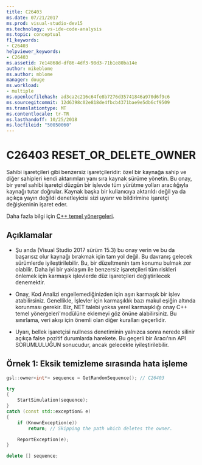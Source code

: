 ```yaml
---
title: C26403
ms.date: 07/21/2017
ms.prod: visual-studio-dev15
ms.technology: vs-ide-code-analysis
ms.topic: conceptual
f1_keywords:
- C26403
helpviewer_keywords:
- C26403
ms.assetid: 7e14868d-df86-4df3-98d3-71b1e80ba14e
author: mikeblome
ms.author: mblome
manager: douge
ms.workload:
- multiple
ms.openlocfilehash: ad3ca2c216c64fe8b7276d35741846a970d6f9c6
ms.sourcegitcommit: 12d6398c02e818de4fbcb4371bae9e5db6cf9509
ms.translationtype: MT
ms.contentlocale: tr-TR
ms.lasthandoff: 10/25/2018
ms.locfileid: "50050060"
---
```

# <a name="c26403-resetordeleteowner"></a>C26403 RESET_OR_DELETE_OWNER
Sahibi işaretçileri gibi benzersiz işaretçileridir: özel bir kaynağa sahip ve diğer sahipleri kendi aktarımları yanı sıra kaynak sürüme yönetin. Bu onay, bir yerel sahibi işaretçi düzgün bir işlevde tüm yürütme yolları aracılığıyla kaynağı tutar doğrular. Kaynak başka bir kullanıcıya aktarıldı değil ya da açıkça yayın değildi denetleyicisi sizi uyarır ve bildirimine işaretçi değişkeninin işaret eder.

Daha fazla bilgi için [C++ temel yönergeleri](http://github.com/isocpp/CppCoreGuidelines/blob/master/CppCoreGuidelines.md#r-resource-management).

## <a name="remarks"></a>Açıklamalar
- Şu anda (Visual Studio 2017 sürüm 15.3) bu onay verin ve bu da başarısız olur kaynağı bırakmak için tam yol değil. Bu davranış gelecek sürümlerde iyileştirilebilir. Bu, bir düzeltmenin tam konumu bulmak zor olabilir. Daha iyi bir yaklaşım ile benzersiz işaretçileri tüm riskleri önlemek için karmaşık işlevlerde düz işaretçileri değiştirilecek denemektir.

- Onay, Kod Analizi engellemediğinizden için aşırı karmaşık bir işlev atabilirsiniz. Genellikle, İşlevler için karmaşıklık bazı makul eşiğin altında korunması gerekir. Biz, NET talebi yoksa yerel karmaşıklığı onay C++ temel yönergeleri'modülüne eklemeyi göz önüne alabilirsiniz. Bu sınırlama, veri akışı için önemli olan diğer kuralları geçerlidir.

- Uyarı, bellek işaretçisi nullness denetiminin yalnızca sonra nerede silinir açıkça false pozitif durumlarda harekete. Bu geçerli bir Aracı'nın API SORUMLULUĞUN sonucudur, ancak gelecekte iyileştirilebilir.

## <a name="example-1-missing-cleanup-during-error-handling"></a>Örnek 1: Eksik temizleme sırasında hata işleme
```cpp
gsl::owner<int*> sequence = GetRandomSequence(); // C26403

try
{
    StartSimulation(sequence);
}
catch (const std::exception& e)
{
    if (KnownException(e))
        return; // Skipping the path which deletes the owner.

    ReportException(e);
}

delete [] sequence;
```
